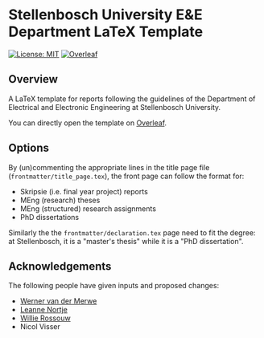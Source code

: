 # Stellenbosch University E&E Department LaTeX Template

[![License: MIT](https://img.shields.io/badge/License-MIT-blue.svg)](license.md)
[![Overleaf](https://img.shields.io/badge/Overleaf-Open%20as%20template-green.svg)](https://www.overleaf.com/read/jgnvncctghrr#afd824)


## Overview

A LaTeX template for reports following the guidelines of the Department of
Electrical and Electronic Engineering at Stellenbosch University.

You can directly open the template on
[Overleaf](https://www.overleaf.com/read/jgnvncctghrr#afd824).


## Options

By (un)commenting the appropriate lines in the title page file
(`frontmatter/title_page.tex`), the front page can follow the format for:

- Skripsie (i.e. final year project) reports
- MEng (research) theses
- MEng (structured) research assignments
- PhD dissertations

Similarly the the `frontmatter/declaration.tex` page need to fit the degree: at
Stellenbosch, it is a "master's thesis" while it is a "PhD dissertation".


## Acknowledgements

The following people have given inputs and proposed changes:

- [Werner van der Merwe](https://github.com/wvdm1217)
- [Leanne Nortje](https://github.com/LeanneNortje/)
- [Willie Rossouw](https://github.com/nssassassin)
- Nicol Visser
